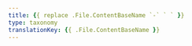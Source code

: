 ```yaml
---
title: {{ replace .File.ContentBaseName `-` ` ` }}
type: taxonomy
translationKey: {{ .File.ContentBaseName }}
---
```

